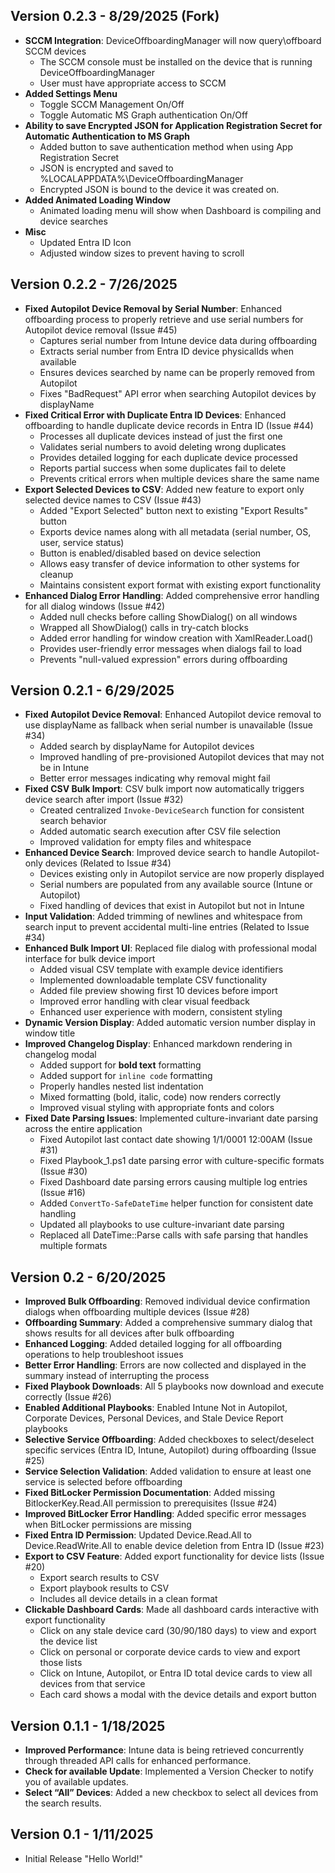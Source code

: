## Version 0.2.3 - 8/29/2025 (Fork) ##
- **SCCM Integration**: DeviceOffboardingManager will now query\offboard SCCM devices
  - The SCCM console must be installed on the device that is running DeviceOffboardingManager
  - User must have appropriate access to SCCM
- **Added Settings Menu**
  - Toggle SCCM Management On/Off
  - Toggle Automatic MS Graph authentication On/Off
- **Ability to save Encrypted JSON for Application Registration Secret for Automatic Authentication to MS Graph**
  - Added button to save authentication method when using App Registration Secret
  - JSON is encrypted and saved to %LOCALAPPDATA%\DeviceOffboardingManager
  - Encrypted JSON is bound to the device it was created on.
- **Added Animated Loading Window**
  - Animated loading menu will show when Dashboard is compiling and device searches
- **Misc**
  - Updated Entra ID Icon
  - Adjusted window sizes to prevent having to scroll

## Version 0.2.2 - 7/26/2025

- **Fixed Autopilot Device Removal by Serial Number**: Enhanced offboarding process to properly retrieve and use serial numbers for Autopilot device removal (Issue #45)
  - Captures serial number from Intune device data during offboarding
  - Extracts serial number from Entra ID device physicalIds when available
  - Ensures devices searched by name can be properly removed from Autopilot
  - Fixes "BadRequest" API error when searching Autopilot devices by displayName
- **Fixed Critical Error with Duplicate Entra ID Devices**: Enhanced offboarding to handle duplicate device records in Entra ID (Issue #44)
  - Processes all duplicate devices instead of just the first one
  - Validates serial numbers to avoid deleting wrong duplicates
  - Provides detailed logging for each duplicate device processed
  - Reports partial success when some duplicates fail to delete
  - Prevents critical errors when multiple devices share the same name
- **Export Selected Devices to CSV**: Added new feature to export only selected device names to CSV (Issue #43)
  - Added "Export Selected" button next to existing "Export Results" button
  - Exports device names along with all metadata (serial number, OS, user, service status)
  - Button is enabled/disabled based on device selection
  - Allows easy transfer of device information to other systems for cleanup
  - Maintains consistent export format with existing export functionality
- **Enhanced Dialog Error Handling**: Added comprehensive error handling for all dialog windows (Issue #42)
  - Added null checks before calling ShowDialog() on all windows
  - Wrapped all ShowDialog() calls in try-catch blocks
  - Added error handling for window creation with XamlReader.Load()
  - Provides user-friendly error messages when dialogs fail to load
  - Prevents "null-valued expression" errors during offboarding

## Version 0.2.1 - 6/29/2025

- **Fixed Autopilot Device Removal**: Enhanced Autopilot device removal to use displayName as fallback when serial number is unavailable (Issue #34)
  - Added search by displayName for Autopilot devices
  - Improved handling of pre-provisioned Autopilot devices that may not be in Intune
  - Better error messages indicating why removal might fail
- **Fixed CSV Bulk Import**: CSV bulk import now automatically triggers device search after import (Issue #32)
  - Created centralized `Invoke-DeviceSearch` function for consistent search behavior
  - Added automatic search execution after CSV file selection
  - Improved validation for empty files and whitespace
- **Enhanced Device Search**: Improved device search to handle Autopilot-only devices (Related to Issue #34)
  - Devices existing only in Autopilot service are now properly displayed
  - Serial numbers are populated from any available source (Intune or Autopilot)
  - Fixed handling of devices that exist in Autopilot but not in Intune
- **Input Validation**: Added trimming of newlines and whitespace from search input to prevent accidental multi-line entries (Related to Issue #34)
- **Enhanced Bulk Import UI**: Replaced file dialog with professional modal interface for bulk device import
  - Added visual CSV template with example device identifiers
  - Implemented downloadable template CSV functionality
  - Added file preview showing first 10 devices before import
  - Improved error handling with clear visual feedback
  - Enhanced user experience with modern, consistent styling
- **Dynamic Version Display**: Added automatic version number display in window title
- **Improved Changelog Display**: Enhanced markdown rendering in changelog modal
  - Added support for **bold text** formatting
  - Added support for `inline code` formatting
  - Properly handles nested list indentation
  - Mixed formatting (bold, italic, code) now renders correctly
  - Improved visual styling with appropriate fonts and colors
- **Fixed Date Parsing Issues**: Implemented culture-invariant date parsing across the entire application
  - Fixed Autopilot last contact date showing 1/1/0001 12:00AM (Issue #31)
  - Fixed Playbook_1.ps1 date parsing error with culture-specific formats (Issue #30)
  - Fixed Dashboard date parsing errors causing multiple log entries (Issue #16)
  - Added `ConvertTo-SafeDateTime` helper function for consistent date handling
  - Updated all playbooks to use culture-invariant date parsing
  - Replaced all DateTime::Parse calls with safe parsing that handles multiple formats

## Version 0.2 - 6/20/2025

- **Improved Bulk Offboarding**: Removed individual device confirmation dialogs when offboarding multiple devices (Issue #28)
- **Offboarding Summary**: Added a comprehensive summary dialog that shows results for all devices after bulk offboarding
- **Enhanced Logging**: Added detailed logging for all offboarding operations to help troubleshoot issues
- **Better Error Handling**: Errors are now collected and displayed in the summary instead of interrupting the process
- **Fixed Playbook Downloads**: All 5 playbooks now download and execute correctly (Issue #26)
- **Enabled Additional Playbooks**: Enabled Intune Not in Autopilot, Corporate Devices, Personal Devices, and Stale Device Report playbooks
- **Selective Service Offboarding**: Added checkboxes to select/deselect specific services (Entra ID, Intune, Autopilot) during offboarding (Issue #25)
- **Service Selection Validation**: Added validation to ensure at least one service is selected before offboarding
- **Fixed BitLocker Permission Documentation**: Added missing BitlockerKey.Read.All permission to prerequisites (Issue #24)
- **Improved BitLocker Error Handling**: Added specific error messages when BitLocker permissions are missing
- **Fixed Entra ID Permission**: Updated Device.Read.All to Device.ReadWrite.All to enable device deletion from Entra ID (Issue #23)
- **Export to CSV Feature**: Added export functionality for device lists (Issue #20)
  - Export search results to CSV
  - Export playbook results to CSV
  - Includes all device details in a clean format
- **Clickable Dashboard Cards**: Made all dashboard cards interactive with export functionality
  - Click on any stale device card (30/90/180 days) to view and export the device list
  - Click on personal or corporate device cards to view and export those lists
  - Click on Intune, Autopilot, or Entra ID total device cards to view all devices from that service
  - Each card shows a modal with the device details and export button

## Version 0.1.1 - 1/18/2025

- **Improved Performance**: Intune data is being retrieved concurrently through threaded API calls for enhanced performance.
- **Check for available Update**: Implemented a Version Checker to notify you of available updates.
- **Select “All” Devices**: Added a new checkbox to select all devices from the search results.

## Version 0.1 - 1/11/2025

- Initial Release "Hello World!"
